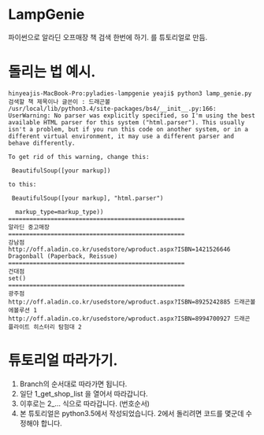 # LampGenie
파이썬으로 알라딘 오프매장 책 검색 한번에 하기.
를 튜토리얼로 만듬.

# 돌리는 법 예시.

    hinyeajis-MacBook-Pro:pyladies-lampgenie yeaji$ python3 lamp_genie.py
    검색할 책 제목이나 글쓴이 : 드래곤볼
    /usr/local/lib/python3.4/site-packages/bs4/__init__.py:166: UserWarning: No parser was explicitly specified, so I'm using the best available HTML parser for this system ("html.parser"). This usually isn't a problem, but if you run this code on another system, or in a different virtual environment, it may use a different parser and behave differently.
    
    To get rid of this warning, change this:
    
     BeautifulSoup([your markup])
    
    to this:
    
     BeautifulSoup([your markup], "html.parser")
    
      markup_type=markup_type))
    ==================================================
    알라딘 중고매장
    ==================================================
    강남점
    http://off.aladin.co.kr/usedstore/wproduct.aspx?ISBN=1421526646 Dragonball (Paperback, Reissue)
    ==================================================
    건대점
    set()
    ==================================================
    광주점
    http://off.aladin.co.kr/usedstore/wproduct.aspx?ISBN=8925242885 드래곤볼 에볼루션 1
    http://off.aladin.co.kr/usedstore/wproduct.aspx?ISBN=8994700927 드래곤 플라이트 히스터리 탐험대 2
    
# 튜토리얼 따라가기.
1. Branch의 순서대로 따라가면 됩니다.
2. 일단 1_get_shop_list 을 열어서 따라갑니다.
3. 이후로는 2_... 식으로 따라갑니다. (번호순서)
4. 본 튜토리얼은 python3.5에서 작성되었습니다. 2에서 돌리려면 코드를 몇군데 수정해야 합니다.
